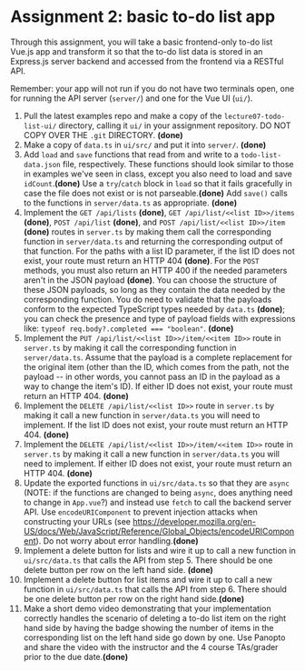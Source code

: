 # Assignment 2: basic to-do list app

Through this assignment, you will take a basic frontend-only to-do list Vue.js app and transform it so that the to-do list data is stored in an Express.js server backend and accessed from the frontend via a RESTful API.

Remember: your app will not run if you do not have two terminals open, one for running the API server (`server/`) and one for the Vue UI (`ui/`).

1. Pull the latest examples repo and make a copy of the `lecture07-todo-list-ui/` directory, calling it `ui/` in your assignment repository. DO NOT COPY OVER THE `.git` DIRECTORY. **(done)**
2. Make a copy of `data.ts` in `ui/src/` and put it into `server/`. **(done)**
3. Add `load` and `save` functions that read from and write to a `todo-list-data.json` file, respectively. These functions should look similar to those in examples we've seen in class, except you also need to load and save `idCount`.**(done)** Use a `try`/`catch` block in `load` so that it fails gracefully in case the file does not exist or is not parseable.**(done)** Add `save()` calls to the functions in `server/data.ts` as appropriate. **(done)**
4. Implement the `GET /api/lists` **(done)**, `GET /api/list/<<list ID>>/items` **(done)**, `POST /api/list` **(done)**, and `POST /api/list/<<list ID>>/item` **(done)** routes in `server.ts` by making them call the corresponding function in `server/data.ts` and returning the corresponding output of that function. For the paths with a list ID parameter, if the list ID does not exist, your route must return an HTTP 404 **(done)**. For the `POST` methods, you must also return an HTTP 400 if the needed parameters aren't in the JSON payload **(done)**. You can choose the structure of these JSON payloads, so long as they contain the data needed by the corresponding function. You do need to validate that the payloads conform to the expected TypeScript types needed by `data.ts` **(done)**; you can check the presence and type of payload fields with expressions like: `typeof req.body?.completed === "boolean"`. **(done)**
5. Implement the `PUT /api/list/<<list ID>>/item/<<item ID>>` route in `server.ts` by making it call the corresponding function in `server/data.ts`. Assume that the payload is a complete replacement for the original item (other than the ID, which comes from the path, not the payload -- in other words, you cannot pass an ID in the payload as a way to change the item's ID). If either ID does not exist, your route must return an HTTP 404. **(done)**
6. Implement the `DELETE /api/list/<<list ID>>` route in `server.ts` by making it call a new function in `server/data.ts` you will need to implement. If the list ID does not exist, your route must return an HTTP 404. **(done)**
7. Implement the `DELETE /api/list/<<list ID>>/item/<<item ID>>` route in `server.ts` by making it call a new function in `server/data.ts` you will need to implement. If either ID does not exist, your route must return an HTTP 404. **(done)**
8. Update the exported functions in `ui/src/data.ts` so that they are `async` (NOTE: if the functions are changed to being `async`, does anything need to change in `App.vue`?) and instead use `fetch` to call the backend server API. Use `encodeURIComponent` to prevent injection attacks when constructing your URLs (see https://developer.mozilla.org/en-US/docs/Web/JavaScript/Reference/Global_Objects/encodeURIComponent). Do not worry about error handling.**(done)**
9. Implement a delete button for lists and wire it up to call a new function in `ui/src/data.ts` that calls the API from step 5. There should be one delete button per row on the left hand side. **(done)**
10. Implement a delete button for list items and wire it up to call a new function in `ui/src/data.ts` that calls the API from step 6. There should be one delete button per row on the right hand side.**(done)**
11. Make a short demo video demonstrating that your implementation correctly handles the scenario of deleting a to-do list item on the right hand side by having the badge showing the number of items in the corresponding list on the left hand side go down by one. Use Panopto and share the video with the instructor and the 4 course TAs/grader prior to the due date.**(done)**
